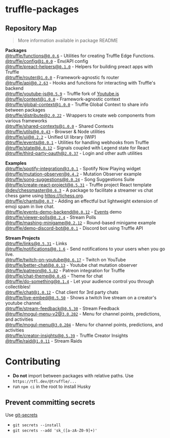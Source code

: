 # truffle-packages

## Repository Map

> More information available in package README

<!-- START PACKAGES -->

**Packages**  
[@truffle/functions@`0.0.6`](./functions) - Utilities for creating Truffle Edge Functions.  
[@truffle/config@`1.0.0`](./config) - Env/API config  
[@truffle/preact-helpers@`0.1.0`](./preact-helpers) - Helpers for building preact apps with Truffle  
[@truffle/router@`1.0.0`](./router) - Framework-agnostic fs router  
[@truffle/api@`0.2.63`](./api) - Hooks and functions for interacting with Truffle's backend  
[@truffle/youtube-js@`0.5.9`](./youtube-js) - Truffle fork of [Youtube.js](https://github.com/LuanRT/YouTube.js)  
[@truffle/context@`1.0.0`](./context) - Framework-agnostic context  
[@truffle/global-context@`1.0.0`](./global-context) - Truffle Global Context to share info between packages  
[@truffle/distribute@`2.0.22`](./distribute) - Wrappers to create web components from various frameworks  
[@truffle/shared-contexts@`1.0.0`](./shared-contexts) - Shared Contexts  
[@truffle/utils@`0.0.43`](./utils) - Browser & Node utilities  
[@truffle/ui@`0.2.2`](./ui) - Unified UI library (WIP)  
[@truffle/events@`0.0.1`](./events) - Utilities for handling webhooks from Truffle  
[@truffle/state@`0.0.12`](./state) - Signals coupled with Legend state for React  
[@truffle/third-party-oauth@`2.0.37`](./third-party-oauth) - Login and other auth utilities

**Examples**  
[@truffle/spotify-integration@`3.0.1`](./examples/spotify-integration) - Spotify Now Playing widget  
[@truffle/mutation-observer@`0.4.2`](./examples/mutation-observer) - Mutation Observer example  
[@truffle/song-suggestions@`0.0.24`](./examples/song-suggestions) - Song Suggestions Suite  
[@truffle/create-react-project@`0.5.31`](./examples/create-react-project) - Truffle project React template  
[@dev/chessmaster@`0.6.3`](./examples/chessmaster) - A package to facilitate a streamer vs chat chess game using https://lichess.org.  
[@truffle/chants@`0.0.7`](./examples/chants) - Adding an effectful but lightweight extension of emoji spam in live chat.  
[@truffle/events-demo-backend@`0.0.12`](./examples/events-demo-backend) - [Events](../../events) demo  
[@truffle/viewer-polls@`0.2.4`](./examples/viewer-polls) - Stream Polls  
[@truffle/mashing-minigame@`0.2.12`](./examples/mashing-minigame) - Round-based minigame example  
[@truffle/demo-discord-bot@`0.0.1`](./examples/discord-bot-demo) - Discord bot using Truffle API

**Stream Projects**  
[@truffle/links@`0.5.31`](./stream-projects/links) - Links  
[@truffle/notifications@`0.1.6`](./stream-projects/notifications) - Send notifications to your users when you go live.  
[@truffle/twitch-on-youtube@`0.6.17`](./stream-projects/twitch-on-youtube) - Twitch on YouTube  
[@truffle/better-chat@`0.0.13`](./stream-projects/better-chat) - Youtube chat mutation observer  
[@truffle/patreon@`0.5.82`](./stream-projects/patreon) - Patreon integration for Truffle  
[@truffle/chat-theme@`0.0.45`](./stream-projects/chat-theme) - Theme for chat  
[@truffle/do-something@`0.1.4`](./stream-projects/do-something) - Let your audience control you through collectibles!  
[@truffle/chat@`1.0.12`](./stream-projects/chat) - Chat client for 3rd party chats  
[@truffle/live-embed@`0.5.50`](./stream-projects/live-embed) - Shows a twitch live stream on a creator's youtube channel.  
[@truffle/stream-feedback@`0.5.30`](./stream-projects/stream-feedback) - Stream Feedback  
[@truffle/mogul-menu-v2@`3.0.202`](./stream-projects/mogul-menu-v2) - Menu for channel points, predictions, and activities  
[@truffle/mogul-menu@`3.0.204`](./stream-projects/mogul-menu) - Menu for channel points, predictions, and activities  
[@truffle/creator-insights@`0.5.39`](./stream-projects/creator-insights) - Truffle Creator Insights  
[@truffle/raid@`1.0.11`](./stream-projects/raid) - Stream Raids

<!-- END PACKAGES -->

# Contributing

- **Do not** import between packages with relative paths. Use
  `https://tfl.dev/@truffle/...`
- run `npm ci` in the root to install Husky

## Prevent committing secrets

Use [git-secrets](https://github.com/awslabs/git-secrets#installing-git-secrets)

- `git secrets --install`
- `git secrets --add 'sk_([a-zA-Z0-9]+)'`
